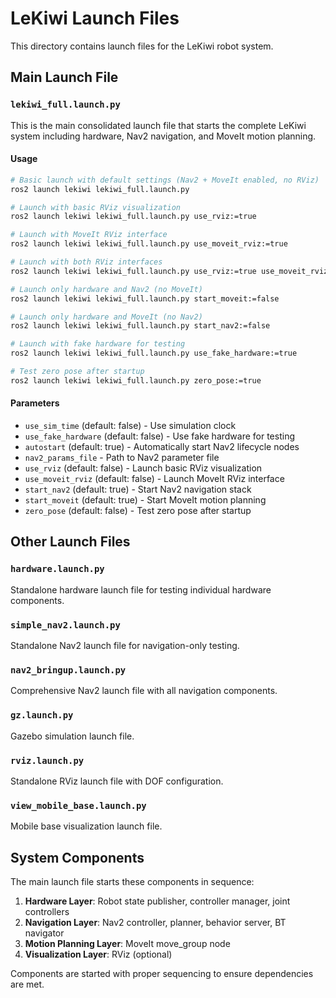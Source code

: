 # LeKiwi Launch Files

This directory contains launch files for the LeKiwi robot system.

## Main Launch File

### `lekiwi_full.launch.py`
This is the main consolidated launch file that starts the complete LeKiwi system including hardware, Nav2 navigation, and MoveIt motion planning.

#### Usage
```bash
# Basic launch with default settings (Nav2 + MoveIt enabled, no RViz)
ros2 launch lekiwi lekiwi_full.launch.py

# Launch with basic RViz visualization
ros2 launch lekiwi lekiwi_full.launch.py use_rviz:=true

# Launch with MoveIt RViz interface  
ros2 launch lekiwi lekiwi_full.launch.py use_moveit_rviz:=true

# Launch with both RViz interfaces
ros2 launch lekiwi lekiwi_full.launch.py use_rviz:=true use_moveit_rviz:=true

# Launch only hardware and Nav2 (no MoveIt)
ros2 launch lekiwi lekiwi_full.launch.py start_moveit:=false

# Launch only hardware and MoveIt (no Nav2)
ros2 launch lekiwi lekiwi_full.launch.py start_nav2:=false

# Launch with fake hardware for testing
ros2 launch lekiwi lekiwi_full.launch.py use_fake_hardware:=true

# Test zero pose after startup
ros2 launch lekiwi lekiwi_full.launch.py zero_pose:=true
```

#### Parameters
- `use_sim_time` (default: false) - Use simulation clock
- `use_fake_hardware` (default: false) - Use fake hardware for testing
- `autostart` (default: true) - Automatically start Nav2 lifecycle nodes
- `nav2_params_file` - Path to Nav2 parameter file
- `use_rviz` (default: false) - Launch basic RViz visualization
- `use_moveit_rviz` (default: false) - Launch MoveIt RViz interface
- `start_nav2` (default: true) - Start Nav2 navigation stack
- `start_moveit` (default: true) - Start MoveIt motion planning
- `zero_pose` (default: false) - Test zero pose after startup

## Other Launch Files

### `hardware.launch.py`
Standalone hardware launch file for testing individual hardware components.

### `simple_nav2.launch.py`
Standalone Nav2 launch file for navigation-only testing.

### `nav2_bringup.launch.py`
Comprehensive Nav2 launch file with all navigation components.

### `gz.launch.py`
Gazebo simulation launch file.

### `rviz.launch.py`
Standalone RViz launch file with DOF configuration.

### `view_mobile_base.launch.py`
Mobile base visualization launch file.

## System Components

The main launch file starts these components in sequence:

1. **Hardware Layer**: Robot state publisher, controller manager, joint controllers
2. **Navigation Layer**: Nav2 controller, planner, behavior server, BT navigator
3. **Motion Planning Layer**: MoveIt move_group node
4. **Visualization Layer**: RViz (optional)

Components are started with proper sequencing to ensure dependencies are met. 